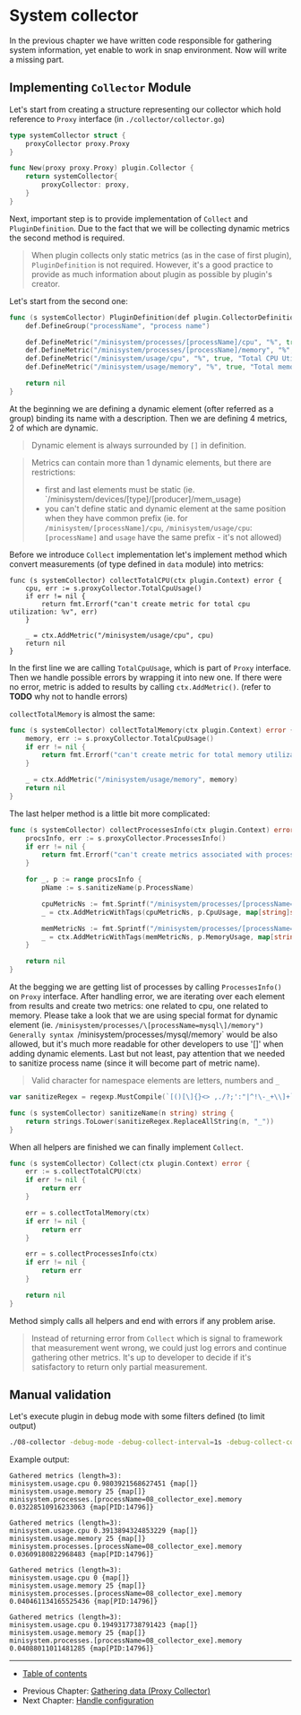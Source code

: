 # System collector

In the previous chapter we have written code responsible for gathering system information, yet enable to work in snap environment.
Now will write a missing part.  

## Implementing `Collector` Module

Let's start from creating a structure representing our collector which hold reference to `Proxy` interface (in `./collector/collector.go`)

```go
type systemCollector struct {
	proxyCollector proxy.Proxy
}

func New(proxy proxy.Proxy) plugin.Collector {
	return systemCollector{
		proxyCollector: proxy,
	}
}
```

Next, important step is to provide implementation of `Collect` and `PluginDefinition`.
Due to the fact that we will be collecting dynamic metrics the second method is required.

> When plugin collects only static metrics (as in the case of first plugin), `PluginDefinition` is not required. 
> However, it's a good practice to provide as much information about plugin as possible by plugin's creator. 

Let's start from the second one:
```go
func (s systemCollector) PluginDefinition(def plugin.CollectorDefinition) error {
	def.DefineGroup("processName", "process name")

	def.DefineMetric("/minisystem/processes/[processName]/cpu", "%", true, "CPU Utilization by current process")
	def.DefineMetric("/minisystem/processes/[processName]/memory", "%", true, "Memory Utilization by current process")
	def.DefineMetric("/minisystem/usage/cpu", "%", true, "Total CPU Utilization")
	def.DefineMetric("/minisystem/usage/memory", "%", true, "Total memory Utilization")

	return nil
}
```
At the beginning we are defining a dynamic element (ofter referred as a group) binding its name with a description.
Then we are defining 4 metrics, 2 of which are dynamic. 

> Dynamic element is always surrounded by `[]` in definition.

> Metrics can contain more than 1 dynamic elements, but there are restrictions:
> - first and last elements must be static (ie. `/minisystem/devices/[type]/[producer]/mem_usage)
> - you can't define static and dynamic element at the same position when they have common prefix (ie. for `/minisystem/[processName]/cpu`, `/minisystem/usage/cpu`: `[processName]` and `usage` have the same prefix - it's not allowed)

Before we introduce `Collect` implementation let's implement method which convert measurements (of type defined in `data` module) into metrics:

```
func (s systemCollector) collectTotalCPU(ctx plugin.Context) error {
	cpu, err := s.proxyCollector.TotalCpuUsage()
	if err != nil {
		return fmt.Errorf("can't create metric for total cpu utilization: %v", err)
	}

	_ = ctx.AddMetric("/minisystem/usage/cpu", cpu)
	return nil
}
```

In the first line we are calling `TotalCpuUsage`, which is part of `Proxy` interface. 
Then we handle possible errors by wrapping it into new one.
If there were no error, metric is added to results by calling `ctx.AddMetric()`.
(refer to **TODO** why not to handle errors)

`collectTotalMemory` is almost the same:
```go
func (s systemCollector) collectTotalMemory(ctx plugin.Context) error {
	memory, err := s.proxyCollector.TotalCpuUsage()
	if err != nil {
		return fmt.Errorf("can't create metric for total memory utilization: %v", err)
	}

	_ = ctx.AddMetric("/minisystem/usage/memory", memory)
	return nil
}
```

The last helper method is a little bit more complicated:
```go
func (s systemCollector) collectProcessesInfo(ctx plugin.Context) error {
	procsInfo, err := s.proxyCollector.ProcessesInfo()
	if err != nil {
		return fmt.Errorf("can't create metrics associated with processes")
	}

	for _, p := range procsInfo {
		pName := s.sanitizeName(p.ProcessName)

		cpuMetricNs := fmt.Sprintf("/minisystem/processes/[processName=%s]/cpu", pName)
		_ = ctx.AddMetricWithTags(cpuMetricNs, p.CpuUsage, map[string]string{"PID": fmt.Sprintf("%d", p.PID)})

		memMetricNs := fmt.Sprintf("/minisystem/processes/[processName=%s]/memory", pName)
		_ = ctx.AddMetricWithTags(memMetricNs, p.MemoryUsage, map[string]string{"PID": fmt.Sprintf("%d", p.PID)})
	}

	return nil
}
```
At the begging we are getting list of processes by calling `ProcessesInfo()` on `Proxy` interface.
After handling error, we are iterating over each element from results and create two metrics: one related to cpu, one related to memory.
Please take a look that we are using special format for dynamic element (ie. `/minisystem/processes/\[processName=mysql\]/memory")
Generally syntax `/minisystem/processes/mysql/memory` would be also allowed, but it's much more readable for other developers to use '[]' when adding dynamic elements.
Last but not least, pay attention that we needed to sanitize process name (since it will become part of metric name).

> Valid character for namespace elements are letters, numbers and `_`

```go
var sanitizeRegex = regexp.MustCompile(`[()[\]{}<> ,./?;':"|^!\-_+\\]+`)

func (s systemCollector) sanitizeName(n string) string {
	return strings.ToLower(sanitizeRegex.ReplaceAllString(n, "_"))
}
```

When all helpers are finished we can finally implement `Collect`.
```go
func (s systemCollector) Collect(ctx plugin.Context) error {
	err := s.collectTotalCPU(ctx)
	if err != nil {
		return err
	}

	err = s.collectTotalMemory(ctx)
	if err != nil {
		return err
	}

	err = s.collectProcessesInfo(ctx)
	if err != nil {
		return err
	}

	return nil
}
```

Method simply calls all helpers and end with errors if any problem arise. 

> Instead of returning error from `Collect` which is signal to framework that measurement went wrong, we could just log errors and continue gathering other metrics.
> It's up to developer to decide if it's satisfactory to return only partial measurement. 

## Manual validation

Let's execute plugin in debug mode with some filters defined (to limit output)
```bash
./08-collector -debug-mode -debug-collect-interval=1s -debug-collect-counts=4 -plugin-filter="/minisystem/usage/*;/minisystem/processes/08_collector_exe/memory"
```

Example output:
```
Gathered metrics (length=3):
minisystem.usage.cpu 0.9803921568627451 {map[]}
minisystem.usage.memory 25 {map[]}
minisystem.processes.[processName=08_collector_exe].memory 0.03228510916233063 {map[PID:14796]}

Gathered metrics (length=3):
minisystem.usage.cpu 0.3913894324853229 {map[]}
minisystem.usage.memory 25 {map[]}
minisystem.processes.[processName=08_collector_exe].memory 0.03609180822968483 {map[PID:14796]}

Gathered metrics (length=3):
minisystem.usage.cpu 0 {map[]}
minisystem.usage.memory 25 {map[]}
minisystem.processes.[processName=08_collector_exe].memory 0.040461134165525436 {map[PID:14796]}

Gathered metrics (length=3):
minisystem.usage.cpu 0.1949317738791423 {map[]}
minisystem.usage.memory 25 {map[]}
minisystem.processes.[processName=08_collector_exe].memory 0.04088011011481285 {map[PID:14796]}
```

----

* [Table of contents](/tutorial/README.md)
- Previous Chapter: [Gathering data (Proxy Collector)](/tutorial/07-proxy/README.md)
- Next Chapter: [Handle configuration](/tutorial/09-config/README.md)
